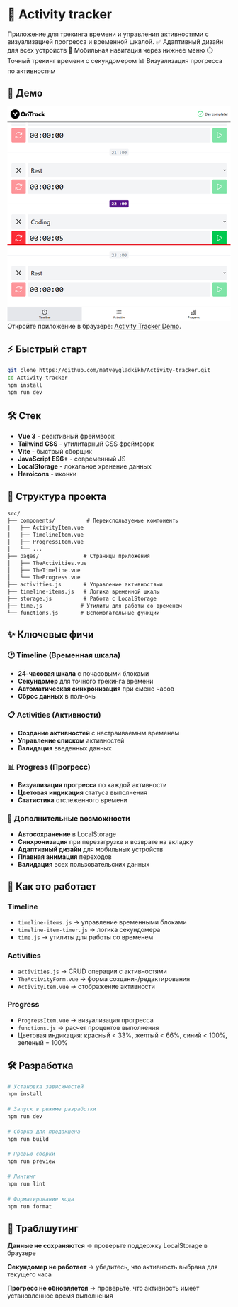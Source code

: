 # 🎯 Activity tracker

Приложение для трекинга времени и управления активностями с визуализацией прогресса и временной шкалой.
✅ Адаптивный дизайн для всех устройств
📱 Мобильная навигация через нижнее меню
⏱️ Точный трекинг времени с секундомером
📊 Визуализация прогресса по активностям

## 🚀 Демо

![Домашняя страница приложения](src/assets/images/home_page_preview.png)
Откройте приложение в браузере: [Activity Tracker Demo](https://activity-tracker-indol.vercel.app/).

## ⚡ Быстрый старт

```bash
git clone https://github.com/matveygladkikh/Activity-tracker.git
cd Activity-tracker
npm install
npm run dev
```

## 🛠 Стек

- **Vue 3** - реактивный фреймворк
- **Tailwind CSS** - утилитарный CSS фреймворк
- **Vite** - быстрый сборщик
- **JavaScript ES6+** - современный JS
- **LocalStorage** - локальное хранение данных
- **Heroicons** - иконки

## 📂 Структура проекта

```
src/
├── components/          # Переиспользуемые компоненты
│   ├── ActivityItem.vue
│   ├── TimelineItem.vue
│   ├── ProgressItem.vue
│   └── ...
├── pages/              # Страницы приложения
│   ├── TheActivities.vue
│   ├── TheTimeline.vue
│   └── TheProgress.vue
├── activities.js       # Управление активностями
├── timeline-items.js   # Логика временной шкалы
├── storage.js          # Работа с LocalStorage
├── time.js            # Утилиты для работы со временем
└── functions.js       # Вспомогательные функции
```

## ✨ Ключевые фичи

### 🕐 Timeline (Временная шкала)

- **24-часовая шкала** с почасовыми блоками
- **Секундомер** для точного трекинга времени
- **Автоматическая синхронизация** при смене часов
- **Сброс данных** в полночь

### 📋 Activities (Активности)

- **Создание активностей** с настраиваемым временем
- **Управление списком** активностей
- **Валидация** введенных данных

### 📊 Progress (Прогресс)

- **Визуализация прогресса** по каждой активности
- **Цветовая индикация** статуса выполнения
- **Статистика** отслеженного времени

### 🔧 Дополнительные возможности

- **Автосохранение** в LocalStorage
- **Синхронизация** при перезагрузке и возврате на вкладку
- **Адаптивный дизайн** для мобильных устройств
- **Плавная анимация** переходов
- **Валидация** всех пользовательских данных

## 🧩 Как это работает

### Timeline

- `timeline-items.js` → управление временными блоками
- `timeline-item-timer.js` → логика секундомера
- `time.js` → утилиты для работы со временем

### Activities

- `activities.js` → CRUD операции с активностями
- `TheActivityForm.vue` → форма создания/редактирования
- `ActivityItem.vue` → отображение активности

### Progress

- `ProgressItem.vue` → визуализация прогресса
- `functions.js` → расчет процентов выполнения
- Цветовая индикация: красный < 33%, желтый < 66%, синий < 100%, зеленый = 100%

## 🛠 Разработка

```bash
# Установка зависимостей
npm install

# Запуск в режиме разработки
npm run dev

# Сборка для продакшена
npm run build

# Превью сборки
npm run preview

# Линтинг
npm run lint

# Форматирование кода
npm run format
```

## 🐞 Траблшутинг

**Данные не сохраняются** → проверьте поддержку LocalStorage в браузере

**Секундомер не работает** → убедитесь, что активность выбрана для текущего часа

**Прогресс не обновляется** → проверьте, что активность имеет установленное время выполнения
